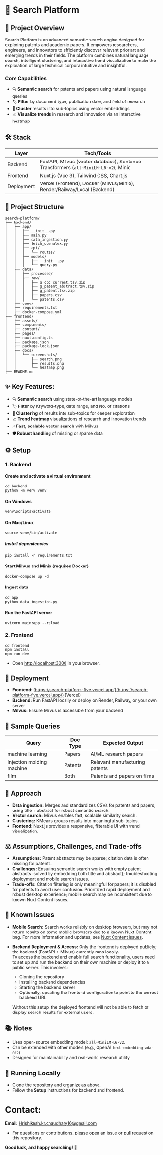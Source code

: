 # 🚀 Search Platform

## 📝 Project Overview

Search Platform is an advanced semantic search engine designed for exploring patents and academic papers. It empowers researchers, engineers, and innovators to efficiently discover relevant prior art and emerging trends in their fields.
The platform combines natural language search, intelligent clustering, and interactive trend visualization to make the exploration of large technical corpora intuitive and insightful.

### Core Capabilities

- 🔍 **Semantic search** for patents and papers using natural language queries
- 🏷️ **Filter** by document type, publication date, and field of research
- 🧠 **Cluster** results into sub-topics using vector embeddings
- 📈 **Visualize trends** in research and innovation via an interactive heatmap

## 🛠️ Stack

| Layer     | Tech/Tools                                                                                   |
|-----------|---------------------------------------------------------------------------------------------|
| Backend   | FastAPI, Milvus (vector database), Sentence Transformers (`all-MiniLM-L6-v2`), Minio        |
| Frontend  | Nuxt.js (Vue 3), Tailwind CSS, Chart.js                                                     |
| Deployment| Vercel (Frontend), Docker (Milvus/Minio), Render/Railway/Local (Backend)                    |

## 📁 Project Structure

```
search-platform/
├── backend/
│   ├── app/
│   │   ├── __init__.py
│   │   ├── main.py
│   │   ├── data_ingestion.py
│   │   ├── fetch_openalex.py
│   │   ├── api/
│   │   │   └── routes/
│   │   ├── models/
│   │   │   ├── __init__.py
│   │   │   └── query.py
│   ├── data/
│   │   ├── processed/
│   │   ├── raw/
│   │   │   ├── g_cpc_current.tsv.zip
│   │   │   ├── g_patent_abstract.tsv.zip
│   │   │   ├── g_patent.tsv.zip
│   │   │   ├── papers.csv
│   │   │   └── patents.csv
│   ├── venv/
│   ├── requirements.txt
│   ├── docker-compose.yml
├── frontend/
│   ├── assets/
│   ├── components/
│   ├── content/
│   ├── pages/
│   ├── nuxt.config.ts
│   ├── package.json
│   ├── package-lock.json
│   ├── docs/
│   │   └── screenshots/
│   │       ├── search.png
│   │       ├── results.png
│   │       └── heatmap.png
├── README.md

```


## ✨ Key Features:

- 🔍 **Semantic search** using state-of-the-art language models
- 🏷️ **Filter** by Kryword-type, date range, and No. of citations
- 🧠 **Clustering** of results into sub-topics for deeper exploration
- 📈 **Trend heatmap** visualizations of research and innovation trends
- ⚡ **Fast, scalable vector search** with Milvus
- 🛡️ **Robust handling** of missing or sparse data

## ⚙️ Setup

### 1. Backend

#### Create and activate a virtual environment
    cd backend
    python -m venv venv

#### On Windows
    venv\Scripts\activate

#### On Mac/Linux
    source venv/bin/activate

##### Install dependencies
    pip install -r requirements.txt

#### Start Milvus and Minio (requires Docker)
    docker-compose up -d

#### Ingest data
    cd app
    python data_ingestion.py

#### Run the FastAPI server
    uvicorn main:app --reload


### 2. Frontend

    cd frontend
    npm install
    npm run dev

  * Open [http://localhost:3000](http://localhost:3000) in your browser.

## 🚀 Deployment

- **Frontend:** [https://search-platform-five.vercel.app/](https://search-platform-five.vercel.app/) (Vercel)
- **Backend:** Run FastAPI locally or deploy on Render, Railway, or your own server
- **Milvus:** Ensure Milvus is accessible from your backend 

## 🔎 Sample Queries

| Query                     | Doc Type | Expected Output                  |
|---------------------------|----------|----------------------------------|
| machine learning          | Papers   | AI/ML research papers            |
| Injection molding machine | Patents  | Relevant manufacturing patents   |
| film                      | Both     | Patents and papers on films      |

## 🧩 Approach

- **Data ingestion:** Merges and standardizes CSVs for patents and papers, using title + abstract for robust semantic search.
- **Vector search:** Milvus enables fast, scalable similarity search.
- **Clustering:** KMeans groups results into meaningful sub-topics.
- **Frontend:** Nuxt.js provides a responsive, filterable UI with trend visualization.

## ⚖️ Assumptions, Challenges, and Trade-offs

- **Assumptions:** Patent abstracts may be sparse; citation data is often missing for patents.
- **Challenges:** Ensuring semantic search works with empty patent abstracts (solved by embedding both title and abstract); troubleshooting deployment and mobile search issues.
- **Trade-offs:** Citation filtering is only meaningful for papers; it is disabled for patents to avoid user confusion. Prioritized rapid deployment and robust desktop experience; mobile search may be inconsistent due to known Nuxt Content issues.

## 🐞 Known Issues

- **Mobile Search:** Search works reliably on desktop browsers, but may not return results on some mobile browsers due to a known Nuxt Content bug. For more information and updates, see [Nuxt Content issues](https://github.com/nuxt/content/issues).

- **Backend Deployment & Access:** Only the frontend is deployed publicly; the backend (FastAPI + Milvus) currently runs locally.  
  To access the backend and enable full search functionality, users need to set up and run the backend on their own machine or deploy it to a public server. This involves:
  - Cloning the repository
  - Installing backend dependencies
  - Starting the backend server
  - Optionally, updating the frontend configuration to point to the correct backend URL

  Without this setup, the deployed frontend will not be able to fetch or display search results for external users.

## 📚 Notes

- Uses open-source embedding model: `all-MiniLM-L6-v2`.
- Can be extended with other models (e.g., OpenAI `text-embedding-ada-002`).
- Designed for maintainability and real-world research utility.

## 🏃 Running Locally

* Clone the repository and organize as above.
* Follow the **Setup** instructions for backend and frontend.

# Contact:

**Email:** Hrishikesh.kr.chaudhary16@gmail.com

* For questions or contributions, please open an [issue](https://github.com/Hrishichaudhary/search-platform/issues) or pull request on this repository.


**Good luck, and happy searching! 🚀**
